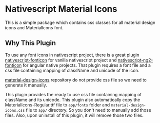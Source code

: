 # Nativescript Material Icons
This is a simple package which contains css classes for all material design icons and MaterialIcons font.

## Why This Plugin
To use any font icons in nativescript project, there is a great plugin [nativescript-fonticon](https://github.com/NathanWalker/nativescript-fonticon) for vanilla nativescript project and [nativescript-ng2-fonticon](https://github.com/NathanWalker/nativescript-ng2-fonticon) for angular native projects. 
That plugin requires a font file and a css file containing mapping of className and unicode of the icon.

[material-design-icons](https://github.com/google/material-design-icons) repository do not provide css file so we need to generate it manually.

This plugin provides the ready to use css file containing mapping of className and its unicode. This plugin also automatically copy the MaterialIcons-Regular.ttf file to `app/fonts` folder and `material-design-icons.css` file to `app/` directory. So you don't need to manually add those files. Also, upon uninstall of this plugin, it will remove those two files.